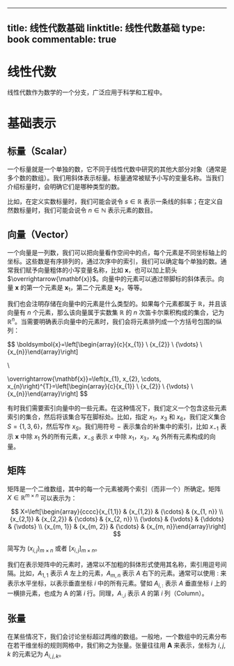 
---
title: 线性代数基础
linktitle: 线性代数基础
type: book
commentable: true
---

# 线性代数

线性代数作为数学的一个分支，广泛应用于科学和工程中。

# 基础表示

## 标量（Scalar）

一个标量就是一个单独的数，它不同于线性代数中研究的其他大部分对象（通常是多个数的数组）。我们用斜体表示标量。标量通常被赋予小写的变量名称。当我们介绍标量时，会明确它们是哪种类型的数。

比如，在定义实数标量时，我们可能会说令 $s \in \mathbb{R}$ 表示一条线的斜率；在定义自然数标量时，我们可能会说令 $n \in \mathbb{N}$ 表示元素的数目。

## 向量（Vector）

一个向量是一列数，我们可以把向量看作空间中的点，每个元素是不同坐标轴上的坐标。这些数是有序排列的，通过次序中的索引，我们可以确定每个单独的数。通常我们赋予向量粗体的小写变量名称，比如 $\mathbf{x}$，也可以加上箭头 $\overrightarrow{\mathbf{x}}$。向量中的元素可以通过带脚标的斜体表示。向量 $\mathbf{x}$ 的第一个元素是 $\mathbf{x}_1$，第二个元素是 $\mathbf{x}_2$，等等。

我们也会注明存储在向量中的元素是什么类型的。如果每个元素都属于 $\mathbb{R}$，并且该向量有 $n$ 个元素，那么该向量属于实数集 $\mathbb{R}$ 的 $n$ 次笛卡尔乘积构成的集合，记为 $\mathbb{R}^n$。当需要明确表示向量中的元素时，我们会将元素排列成一个方括号包围的纵列：

$$
\boldsymbol{x}=\left[\begin{array}{c}{x_{1}} \\ {x_{2}} \\ {\vdots} \\ {x_{n}}\end{array}\right]

\\

\overrightarrow{\mathbf{x}}=\left(x_{1}, x_{2}, \cdots, x_{n}\right)^{T}=\left[\begin{array}{c}{x_{1}} \\ {x_{2}} \\ {\vdots} \\ {x_{n}}\end{array}\right]
$$

有时我们需要索引向量中的一些元素。在这种情况下，我们定义一个包含这些元素索引的集合，然后将该集合写在脚标处。比如，指定 $x_1$，$x_3$ 和 $x_6$，我们定义集合 $S=\{1,3,6\}$，然后写作 $x_S$。我们用符号 $-$ 表示集合的补集中的索引，比如 $x_{-1}$ 表示 $\mathbf{x}$ 中除 $x_1$ 外的所有元素，$x_{-S}$ 表示 $x$ 中除 $x_1$，$x_3$，$x_6$ 外所有元素构成的向量。

## 矩阵

矩阵是一个二维数组，其中的每一个元素被两个索引（而非一个）所确定。矩阵 $X \in \mathbb{R}^{m \times n}$ 可以表示为：

$$
X=\left[\begin{array}{cccc}{x_{1,1}} & {x_{1,2}} & {\cdots} & {x_{1, n}} \\ {x_{2,1}} & {x_{2,2}} & {\cdots} & {x_{2, n}} \\ {\vdots} & {\vdots} & {\ddots} & {\vdots} \\ {x_{m, 1}} & {x_{m, 2}} & {\cdots} & {x_{m, n}}\end{array}\right]
$$

简写为 $\left(x_{i, j}\right)_{m \times n}$ 或者 $\left[x_{i, j}\right]_{m \times n}$。

我们在表示矩阵中的元素时，通常以不加粗的斜体形式使用其名称，索引用逗号间隔。比如，$A_{1,1}$ 表示 $A$ 左上的元素，$A_{m,n}$ 表示 $A$ 右下的元素。通常可以使用 $:$ 来表示水平坐标，以表示垂直坐标 $i$ 中的所有元素。譬如 $A_{i,:}$ 表示 $A$ 垂直坐标 $i$ 上的一横排元素，也成为 A 的第 $i$ 行。同理，$A_{:,i}$ 表示 $A$ 的第 $i$ 列（Column）。

## 张量

在某些情况下，我们会讨论坐标超过两维的数组。一般地，一个数组中的元素分布在若干维坐标的规则网格中，我们称之为张量。张量往往用 $\mathbf{A}$ 来表示，坐标为 $i,j,k$ 的元素记为 $A_{i,j,k}$。

    